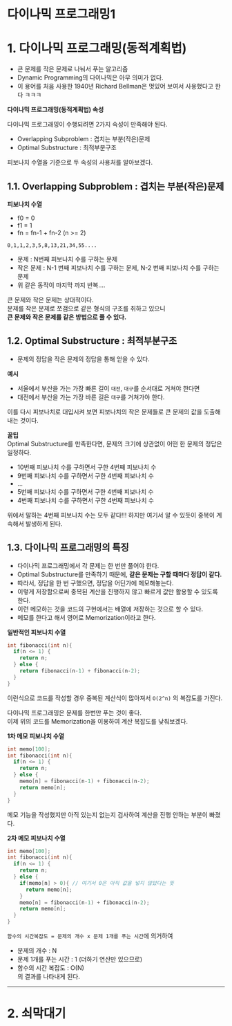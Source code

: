 다이나믹 프로그래밍1 
=======================
# 1. 다이나믹 프로그래밍(동적계획법)  
   
* 큰 문제를 작은 문제로 나눠서 푸는 알고리즘     
* Dynamic Programming의 다이나믹은 아무 의미가 없다.    
* 이 용어를 처음 사용한 1940년 Richard Bellman은 멋있어 보여서 사용했다고 한다 ㅋㅋㅋ      
      
**다이나믹 프로그래밍(동적계획법) 속성**       
    
다이나믹 프로그래밍이 수행되려면 2가지 속성이 만족해야 된다.      
      
* Overlapping Subproblem : 겹치는 부분(작은)문제       
* Optimal Substructure : 최적부분구조       
       
피보나치 수열을 기준으로 두 속성의 사용처를 알아보겠다.   
   
## 1.1. Overlapping Subproblem : 겹치는 부분(작은)문제      
**피보나치 수열**
* f0 = 0   
* f1 = 1   
* fn = fn-1 + fn-2 (n >= 2)  
```
0,1,1,2,3,5,8,13,21,34,55....
```
* 문제 : N번째 피보나치 수를 구하는 문제  
* 작은 문제 : N-1 번째 피보나치 수를 구하는 문제, N-2 번째 피보나치 수를 구하는 문제 
* 위 같은 동작이 마지막 까지 반복....

큰 문제와 작은 문제는 상대적이다.      
문제를 작은 문제로 쪼갬으로 같은 형식의 구조를 취하고 있으니     
**큰 문제와 작은 문제를 같은 방법으로 풀 수 있다.**      

## 1.2. Optimal Substructure : 최적부분구조           
* 문제의 정답을 작은 문제의 정답을 통해 얻을 수 있다.    
    
**예시**        
* 서울에서 부산을 가는 가장 빠른 길이 ```대전```, ```대구```를 순서대로 거쳐야 한다면      
* 대전에서 부산을 가는 가장 바른 길은 ```대구```를 거쳐가야 한다.           
      
이를 다시 피보나치로 대입시켜 보면 피보나치의 작은 문제들로 큰 문제의 값을 도출해내는 것이다.     
     
**꿀팁**   
Optimal Substructure를 만족한다면, 문제의 크기에 상관없이 어떤 한 문제의 정답은 일정하다.     
  
* 10번째 피보나치 수를 구하면서 구한 4번째 피보나치 수
* 9번째 피보나치 수를 구하면서 구한 4번째 피보나치 수
* ...
* 5번째 피보나치 수를 구하면서 구한 4번째 피보나치 수
* 4번째 피보나치 수를 구하면서 구한 4번째 피보나치 수
        
위에서 말하는 4번째 피보나치 수는 모두 같다!!!
하지만 여기서 알 수 있듯이 중복이 계속해서 발생하게 된다.   

## 1.3. 다이나믹 프로그래밍의 특징   
* 다이나믹 프로그래밍에서 각 문제는 한 번만 풀어야 한다.  
* Optimal Substructure를 만족하기 때문에, **같은 문제는 구할 때마다 정답이 같다.**   
* 따라서, 정답을 한 번 구했으면, 정답을 어딘가에 메모해놓는다.   
* 이렇게 저장함으로써 중복된 계산을 진행하지 않고 빠르게 값만 활용할 수 있도록 한다.  
* 이런 메모하는 것을 코드의 구현에서는 배열에 저장하는 것으로 할 수 있다.   
* 메모를 한다고 해서 영어로 Memorization이라고 한다.  

**일반적인 피보나치 수열**   
```c++
int fibonacci(int n){
  if(n <= 1) {
    return n;
  } else {
    return fibonacci(n-1) + fibonacci(n-2);
  }
}
```
이런식으로 코드를 작성할 경우 중복된 계산식이 많아져서 ```O(2^n)``` 의 복잡도를 가진다.
   
다이나믹 프로그래밍은 문제를 한번만 푸는 것이 좋다.   
이제 위의 코드를 Memorization을 이용하여 계산 복잡도를 낮춰보겠다.   

**1차 메모 피보나치 수열**   
```c++
int memo[100];
int fibonacci(int n){
  if(n <= 1) {
    return n;
  } else {
    memo[n] = fibonacci(n-1) + fibonacci(n-2); 
    return memo[n];
  }
}
```
메모 기능을 작성했지만 아직 있는지 없는지 검사하여 계산을 진행 안하는 부분이 빠졌다.       
    
**2차 메모 피보나치 수열**   
```c++
int memo[100];
int fibonacci(int n){
  if(n <= 1) {
    return n;
  } else {
    if(memo[n] > 0){ // 여기서 0은 아직 값을 넣지 않았다는 뜻
      return memo[n];
    }
    memo[n] = fibonacci(n-1) + fibonacci(n-2); 
    return memo[n];
  }
}
```
```함수의 시간복잡도 = 문제의 개수 x 문제 1개를 푸는 시간```에 의거하여       
* 문제의 개수 : N          
* 문제 1개를 푸는 시간 : 1 (더하기 연산만 있으므로)              
* 함수의 시간 복잡도 : O(N)            
의 결과를 나타내게 된다.       


***
# 2. 쇠막대기
